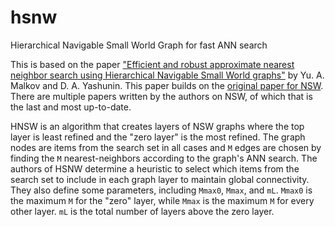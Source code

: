 # hsnw

Hierarchical Navigable Small World Graph for fast ANN search

This is based on the paper ["Efficient and robust approximate nearest neighbor search using Hierarchical Navigable Small World graphs"](https://arxiv.org/pdf/1603.09320.pdf) by Yu. A. Malkov and D. A. Yashunin. This paper builds on the [original paper for NSW](http://www.iiis.org/CDs2011/CD2011IDI/ICTA_2011/PapersPdf/CT175ON.pdf). There are multiple papers written by the authors on NSW, of which that is the last and most up-to-date.

HNSW is an algorithm that creates layers of NSW graphs where the top layer is least refined and the "zero layer" is the most refined. The graph nodes are items from the search set in all cases and `M` edges are chosen by finding the `M` nearest-neighbors according to the graph's ANN search. The authors of HSNW determine a heuristic to select which items from the search set to include in each graph layer to maintain global connectivity. They also define some parameters, including `Mmax0`, `Mmax`, and `mL`. `Mmax0` is the maximum `M` for the "zero" layer, while `Mmax` is the maximum `M` for every other layer. `mL` is the total number of layers above the zero layer.
